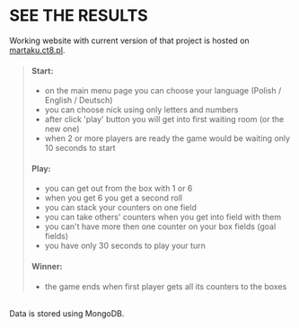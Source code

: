 # SEE THE RESULTS
Working website with current version of that project is hosted on [martaku.ct8.pl](http://martaku.ct8.pl/komunikator).

> #### Start:
> - on the main menu page you can choose your language (Polish / English / Deutsch)
> - you can choose nick using only letters and numbers
> - after click 'play' button you will get into first waiting room (or the new one)
> - when 2 or more players are ready the game would be waiting only 10 seconds to start
> #### Play:
> - you can get out from the box with 1 or 6
> - when you get 6 you get a second roll
> - you can stack your counters on one field
> - you can take others' counters when you get into field with them
> - you can't have more then one counter on your box fields (goal fields)
> - you have only 30 seconds to play your turn
> #### Winner:
> - the game ends when first player gets all its counters to the boxes

\
Data is stored using MongoDB.
